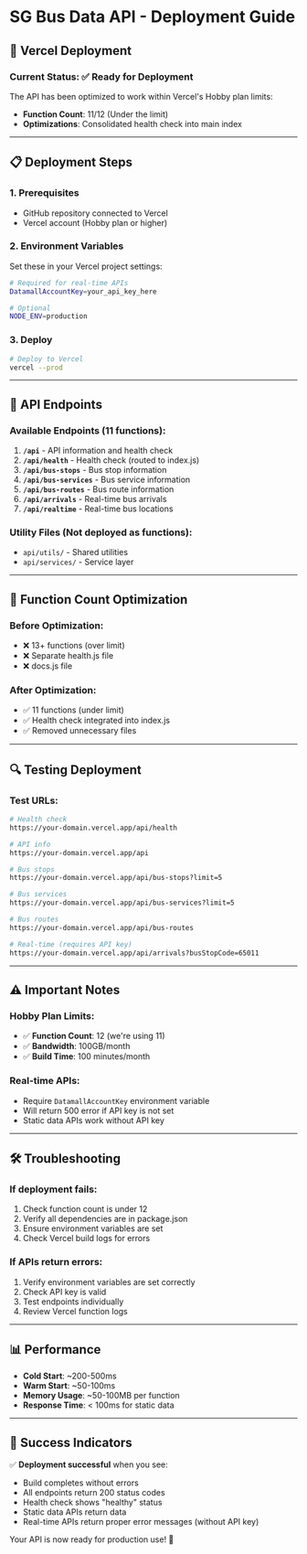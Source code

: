 # SG Bus Data API - Deployment Guide

## 🚀 **Vercel Deployment**

### **Current Status**: ✅ **Ready for Deployment**

The API has been optimized to work within Vercel's Hobby plan limits:
- **Function Count**: 11/12 (Under the limit)
- **Optimizations**: Consolidated health check into main index

---

## 📋 **Deployment Steps**

### 1. **Prerequisites**
- GitHub repository connected to Vercel
- Vercel account (Hobby plan or higher)

### 2. **Environment Variables**
Set these in your Vercel project settings:

```bash
# Required for real-time APIs
DatamallAccountKey=your_api_key_here

# Optional
NODE_ENV=production
```

### 3. **Deploy**
```bash
# Deploy to Vercel
vercel --prod
```

---

## 🔧 **API Endpoints**

### **Available Endpoints** (11 functions):

1. **`/api`** - API information and health check
2. **`/api/health`** - Health check (routed to index.js)
3. **`/api/bus-stops`** - Bus stop information
4. **`/api/bus-services`** - Bus service information
5. **`/api/bus-routes`** - Bus route information
6. **`/api/arrivals`** - Real-time bus arrivals
7. **`/api/realtime`** - Real-time bus locations

### **Utility Files** (Not deployed as functions):
- `api/utils/` - Shared utilities
- `api/services/` - Service layer

---

## 🎯 **Function Count Optimization**

### **Before Optimization**:
- ❌ 13+ functions (over limit)
- ❌ Separate health.js file
- ❌ docs.js file

### **After Optimization**:
- ✅ 11 functions (under limit)
- ✅ Health check integrated into index.js
- ✅ Removed unnecessary files

---

## 🔍 **Testing Deployment**

### **Test URLs**:
```bash
# Health check
https://your-domain.vercel.app/api/health

# API info
https://your-domain.vercel.app/api

# Bus stops
https://your-domain.vercel.app/api/bus-stops?limit=5

# Bus services
https://your-domain.vercel.app/api/bus-services?limit=5

# Bus routes
https://your-domain.vercel.app/api/bus-routes

# Real-time (requires API key)
https://your-domain.vercel.app/api/arrivals?busStopCode=65011
```

---

## ⚠️ **Important Notes**

### **Hobby Plan Limits**:
- ✅ **Function Count**: 12 (we're using 11)
- ✅ **Bandwidth**: 100GB/month
- ✅ **Build Time**: 100 minutes/month

### **Real-time APIs**:
- Require `DatamallAccountKey` environment variable
- Will return 500 error if API key is not set
- Static data APIs work without API key

---

## 🛠️ **Troubleshooting**

### **If deployment fails**:
1. Check function count is under 12
2. Verify all dependencies are in package.json
3. Ensure environment variables are set
4. Check Vercel build logs for errors

### **If APIs return errors**:
1. Verify environment variables are set correctly
2. Check API key is valid
3. Test endpoints individually
4. Review Vercel function logs

---

## 📊 **Performance**

- **Cold Start**: ~200-500ms
- **Warm Start**: ~50-100ms
- **Memory Usage**: ~50-100MB per function
- **Response Time**: < 100ms for static data

---

## 🎉 **Success Indicators**

✅ **Deployment successful** when you see:
- Build completes without errors
- All endpoints return 200 status codes
- Health check shows "healthy" status
- Static data APIs return data
- Real-time APIs return proper error messages (without API key)

Your API is now ready for production use! 🚀 